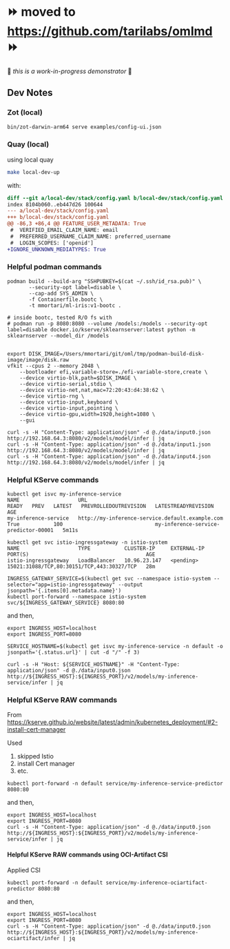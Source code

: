 # ⏩ moved to https://github.com/tarilabs/omlmd ⏩

🚧 _this is a work-in-progress demonstrator_ 🚧

## Dev Notes

### Zot (local)

```sh
bin/zot-darwin-arm64 serve examples/config-ui.json
```

### Quay (local)

using local quay 

```sh
make local-dev-up
```

with:

```diff
diff --git a/local-dev/stack/config.yaml b/local-dev/stack/config.yaml
index 8104b060..eb447d26 100644
--- a/local-dev/stack/config.yaml
+++ b/local-dev/stack/config.yaml
@@ -86,3 +86,4 @@ FEATURE_USER_METADATA: True
 #  VERIFIED_EMAIL_CLAIM_NAME: email
 #  PREFERRED_USERNAME_CLAIM_NAME: preferred_username
 #  LOGIN_SCOPES: ['openid']
+IGNORE_UNKNOWN_MEDIATYPES: True
```

### Helpful podman commands

```
podman build --build-arg "SSHPUBKEY=$(cat ~/.ssh/id_rsa.pub)" \
       --security-opt label=disable \
	   --cap-add SYS_ADMIN \
	   -f Containerfile.bootc \
	   -t mmortari/ml-iris:v1-bootc .

# inside bootc, tested R/O fs with
# podman run -p 8080:8080 --volume /models:/models --security-opt label=disable docker.io/kserve/sklearnserver:latest python -m sklearnserver --model_dir /models


export DISK_IMAGE=/Users/mmortari/git/oml/tmp/podman-build-disk-image/image/disk.raw
vfkit --cpus 2 --memory 2048 \
    --bootloader efi,variable-store=./efi-variable-store,create \
    --device virtio-blk,path=$DISK_IMAGE \
    --device virtio-serial,stdio \
    --device virtio-net,nat,mac=72:20:43:d4:38:62 \
    --device virtio-rng \
    --device virtio-input,keyboard \
    --device virtio-input,pointing \
    --device virtio-gpu,width=1920,height=1080 \
    --gui
```

```
curl -s -H "Content-Type: application/json" -d @./data/input0.json http://192.168.64.3:8080/v2/models/model/infer | jq
curl -s -H "Content-Type: application/json" -d @./data/input1.json http://192.168.64.3:8080/v2/models/model/infer | jq
curl -s -H "Content-Type: application/json" -d @./data/input4.json http://192.168.64.3:8080/v2/models/model/infer | jq
```


### Helpful KServe commands

```
kubectl get isvc my-inference-service
NAME                   URL                                               READY   PREV   LATEST   PREVROLLEDOUTREVISION   LATESTREADYREVISION                    AGE
my-inference-service   http://my-inference-service.default.example.com   True           100                              my-inference-service-predictor-00001   5m11s

kubectl get svc istio-ingressgateway -n istio-system
NAME                   TYPE           CLUSTER-IP     EXTERNAL-IP   PORT(S)                                      AGE
istio-ingressgateway   LoadBalancer   10.96.23.147   <pending>     15021:31088/TCP,80:30151/TCP,443:30327/TCP   28m

INGRESS_GATEWAY_SERVICE=$(kubectl get svc --namespace istio-system --selector="app=istio-ingressgateway" --output jsonpath='{.items[0].metadata.name}')
kubectl port-forward --namespace istio-system svc/${INGRESS_GATEWAY_SERVICE} 8080:80
```

and then,

```
export INGRESS_HOST=localhost
export INGRESS_PORT=8080

SERVICE_HOSTNAME=$(kubectl get isvc my-inference-service -n default -o jsonpath='{.status.url}' | cut -d "/" -f 3)

curl -s -H "Host: ${SERVICE_HOSTNAME}" -H "Content-Type: application/json" -d @./data/input0.json http://${INGRESS_HOST}:${INGRESS_PORT}/v2/models/my-inference-service/infer | jq
```

### Helpful KServe RAW commands

From https://kserve.github.io/website/latest/admin/kubernetes_deployment/#2-install-cert-manager

Used
1. skipped Istio
2. install Cert manager
3. etc.

```
kubectl port-forward -n default service/my-inference-service-predictor 8080:80
```

and then,

```
export INGRESS_HOST=localhost
export INGRESS_PORT=8080
curl -s -H "Content-Type: application/json" -d @./data/input0.json http://${INGRESS_HOST}:${INGRESS_PORT}/v2/models/my-inference-service/infer | jq
```

#### Helpful KServe RAW commands using OCI-Artifact CSI

Applied CSI

```
kubectl port-forward -n default service/my-inference-ociartifact-predictor 8080:80
```

and then,

```
export INGRESS_HOST=localhost
export INGRESS_PORT=8080
curl -s -H "Content-Type: application/json" -d @./data/input0.json http://${INGRESS_HOST}:${INGRESS_PORT}/v2/models/my-inference-ociartifact/infer | jq
```
